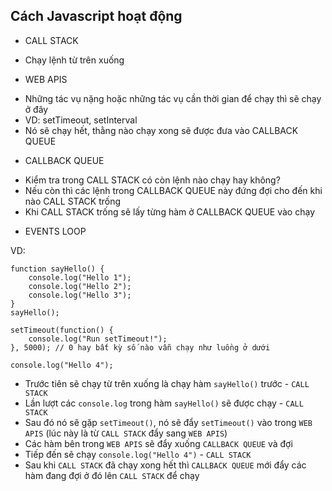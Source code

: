 ## Cách Javascript hoạt động

- CALL STACK

* Chạy lệnh từ trên xuống

- WEB APIS

* Những tác vụ nặng hoặc những tác vụ cần thời gian để chạy thì sẽ chạy ở đây
* VD: setTimeout, setInterval
* Nó sẽ chạy hết, thằng nào chạy xong sẽ được đưa vào CALLBACK QUEUE

- CALLBACK QUEUE

* Kiểm tra trong CALL STACK có còn lệnh nào chạy hay không?
* Nếu còn thì các lệnh trong CALLBACK QUEUE này đứng đợi cho đến khi nào CALL STACK trống
* Khi CALL STACK trống sẽ lấy từng hàm ở CALLBACK QUEUE vào chạy

- EVENTS LOOP

VD:

```JS
function sayHello() {
    console.log("Hello 1");
    console.log("Hello 2");
    console.log("Hello 3");
}
sayHello();

setTimeout(function() {
    console.log("Run setTimeout!");
}, 5000); // 0 hay bất kỳ số nào vẫn chạy như luồng ở dưới

console.log("Hello 4");
```

- Trước tiên sẽ chạy từ trên xuống là chạy hàm `sayHello()` trước - `CALL STACK`
- Lần lượt các `console.log` trong hàm `sayHello()` sẽ được chạy - `CALL STACK`
- Sau đó nó sẽ gặp `setTimeout()`, nó sẽ đẩy `setTimeout()` vào trong `WEB APIS` (lúc này là từ `CALL STACK` đẩy sang `WEB APIS`)
- Các hàm bên trong `WEB APIS` sẽ đẩy xuống `CALLBACK QUEUE` và đợi
- Tiếp đến sẽ chạy `console.log("Hello 4")` - `CALL STACK`
- Sau khi `CALL STACK` đã chạy xong hết thì `CALLBACK QUEUE` mới đẩy các hàm đang đợi ở đó lên `CALL STACK` để chạy
